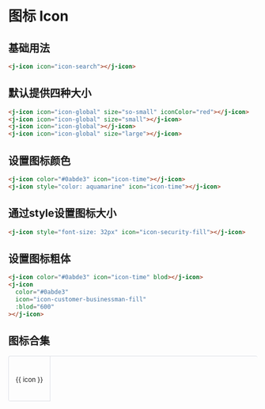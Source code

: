 # 图标 Icon

## 基础用法

<j-icon icon="icon-search"></j-icon>

```html
<j-icon icon="icon-search"></j-icon>
```

## 默认提供四种大小

<j-icon icon="icon-global" size="so-small" iconColor="red"></j-icon>
<j-icon icon="icon-global" size="small"></j-icon>
<j-icon icon="icon-global"></j-icon>
<j-icon icon="icon-global" size="large"></j-icon>

```html
<j-icon icon="icon-global" size="so-small" iconColor="red"></j-icon>
<j-icon icon="icon-global" size="small"></j-icon>
<j-icon icon="icon-global"></j-icon>
<j-icon icon="icon-global" size="large"></j-icon>
```

## 设置图标颜色

<j-icon color="#0abde3" icon="icon-time"></j-icon>
<j-icon style="color: aquamarine" icon="icon-time"></j-icon>

```html
<j-icon color="#0abde3" icon="icon-time"></j-icon>
<j-icon style="color: aquamarine" icon="icon-time"></j-icon>
```

## 通过style设置图标大小

<j-icon style="font-size: 32px" icon="icon-security-fill"></j-icon>

```html
<j-icon style="font-size: 32px" icon="icon-security-fill"></j-icon>
```

## 设置图标粗体

<j-icon color="#0abde3" icon="icon-time" blod></j-icon>
<j-icon
      color="#0abde3"
      icon="icon-customer-businessman-fill"
      :blod="600"
    ></j-icon>

```html
<j-icon color="#0abde3" icon="icon-time" blod></j-icon>
<j-icon
  color="#0abde3"
  icon="icon-customer-businessman-fill"
  :blod="600"
></j-icon>
```

## 图标合集

<div class="icon-list">
      <div
        @click="handleClick(icon)"
        v-for="icon in Icons"
        :key="icon"
        class="icon-item"
      >
        <j-icon :hover="false" :icon="icon"></j-icon>
        <span>{{ icon }}</span>
      </div>
</div>

<script setup lang="ts">
import { ref } from 'vue';
import { IconName, JMessage } from '../../../../packages/jayden-ui';

const Icons = ref(Object.values(IconName));
function copyToClipboard(text: string) {
navigator.clipboard
.writeText(text)
.then(() => {
JMessage({
type: 'success',
showIcon: true,
message: `复制成功 ~ `
});
})
.catch((error) => {
JMessage({
type: 'error',
showIcon: true,
message: '复制到剪贴板失败！'
});
});
}

function handleClick(iconName: string) {
copyToClipboard(`   <j-icon  icon="${iconName}"></j-icon>
  `);
}
</script>

<style lang="scss" scoped>
.j-icon {
  margin-right: 8px;
}

.icon-list {
  overflow: hidden;
  list-style: none;
  padding: 0 !important;
  border-top: 1px solid #dcdfe6;
  border-left: 1px solid #dcdfe6;
  border-radius: 4px;
  display: grid;
  grid-template-columns: repeat(6, 1fr);
}

.icon-list .icon-item {
  padding: 0 6px;
  display: flex;
  flex-direction: column;
  justify-content: center;
  text-align: center;
  color: var(--el-text-color-regular);
  height: 90px;
  font-size: 13px;
  border-right: 1px solid #dcdfe6;
  border-bottom: 1px solid #dcdfe6;
  transition: background-color 0.25s ease;
  span {
    margin-top: 4px;
  }
}
.icon-list .icon-item:hover {
  cursor: pointer;
  background-color: #f6f7f8;
}
</style>
